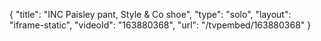 {
    "title": "INC Paisley pant, Style & Co shoe",
    "type": "solo",
    "layout": "iframe-static",
    "videoId": "163880368",
    "url": "\/tvpembed\/163880368"
}